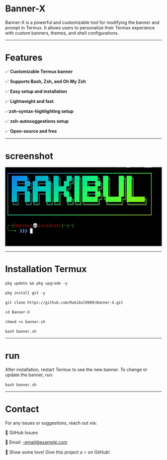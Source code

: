 # Banner-X

Banner-X is a powerful and customizable tool for modifying the banner and prompt in Termux. It allows users to personalize their Termux experience with custom banners, themes, and shell configurations.


---

# Features

✅ **Customizable Termux banner**

✅ **Supports Bash, Zsh, and Oh My Zsh**

✅ **Easy setup and installation**

✅ **Lightweight and fast**

✅**zsh-syntax-highlighting setup**

✅ **zsh-autosuggestions setup**

✅ **Open-source and free**


---

# screenshot
![My Image](image)

---
# Installation Termux

`pkg update && pkg upgrade -y`

`pkg install git -y`

`git clone https://github.com/Rakibul0909/Banner-X.git`

`cd Banner-X`

`chmod +x banner.sh`

`bash banner.sh`


---

# run

After installation, restart Termux to see the new banner. To change or update the banner, run:

``bash banner.sh``



---
# Contact

For any issues or suggestions, reach out via:

💬 GitHub Issues

📧 Email: -email@example.com


🌟 Show some love! Give this project a ⭐ on GitHub!

